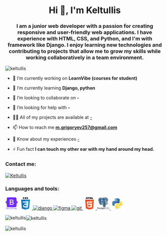 <h1 align="center">Hi 👋, I'm Keltullis</h1>
<h3 align="center">I am a junior web developer with a passion for creating responsive and user-friendly web applications. I have experience with HTML, CSS, and Python, and I'm  with framework like Django. I enjoy learning new technologies and contributing to projects that allow me to grow my skills while working collaboratively in a team environment.</h3>

<p align="left"> <img src="https://komarev.com/ghpvc/?username=keltullis&label=Profile%20views&color=0e75b6&style=flat" alt="keltullis" /> </p>

- 🔭 I’m currently working on **LearnVibe (courses for student)**

- 🌱 I’m currently learning **Django, python**

- 👯 I’m looking to collaborate on **-**

- 🤝 I’m looking for help with **-**

- 👨‍💻 All of my projects are available at [-](-)

- 📫 How to reach me **m.grigoryev257@gmail.com**

- 📄 Know about my experiences [-](-)

- ⚡ Fun fact **I can touch my other ear with my hand around my head.**

<h3 align="left">Contact me:</h3>
<p align="left">
<a href="https://discord.gg/Keltullis" target="blank"><img align="center" src="https://raw.githubusercontent.com/rahuldkjain/github-profile-readme-generator/master/src/images/icons/Social/discord.svg" alt="Keltullis" height="30" width="40" /></a>
</p>

<h3 align="left">Languages ​​and tools:</h3>
<p align="left"> <a href="https://getbootstrap.com" target="_blank" rel="noreferrer"> <img src="https://raw.githubusercontent.com/devicons/devicon/master/icons/bootstrap/bootstrap-plain-wordmark.svg" alt="bootstrap" width="40" height="40"/></a> 
<a href="https://www.w3schools.com/css/" target="_blank" rel="noreferrer"> <img src="https://raw.githubusercontent.com/devicons/devicon/master/icons/css3/css3-original-wordmark.svg" alt="css3" width="40" height="40"/> </a> <a href="https://www.djangoproject.com/" target="_blank" rel="noreferrer"> <img src="https://cdn.worldvectorlogo.com/logos/django.svg" alt="django" width="40" height="40"/> </a> <a href="https://www.figma.com/" target="_blank" rel="noreferrer"> <img src="https://www.vectorlogo.zone/logos/figma/figma-icon.svg" alt="figma" width="40" height="40"/> </a> <a href="https://git-scm.com/" target="_blank" rel="noreferrer"> <img src="https://www.vectorlogo.zone/logos/git-scm/git-scm-icon.svg" alt="git" width="40" height="40"/> </a> <a href="https://www.w3.org/html/" target="_blank" rel="noreferrer"> <img src="https://raw.githubusercontent.com/devicons/devicon/master/icons/html5/html5-original-wordmark.svg" alt="html5" width="40" height="40"/> </a> <a href="https://www.postgresql.org" target="_blank" rel="noreferrer"> <img src="https://raw.githubusercontent.com/devicons/devicon/master/icons/postgresql/postgresql-original-wordmark.svg" alt="postgresql" width="40" height="40"/> </a> <a href="https://www.python.org" target="_blank" rel="noreferrer"> <img src="https://raw.githubusercontent.com/devicons/devicon/master/icons/python/python-original.svg" alt="python" width="40" height="40"/> </a> </p>

<p><img align="left" src="https://github-readme-stats.vercel.app/api/top-langs?username=keltullis&show_icons=true&locale=en&layout=compact" alt="keltullis" /></p>

<p> <img align="center" src="https://github-readme-stats.vercel.app/api?username=keltullis&show_icons=true&locale=en" alt="keltullis" /></p>

<p><img align="center" src="https://github-readme-streak-stats.herokuapp.com/?user=keltullis&" alt="keltullis" /></p>
